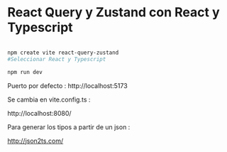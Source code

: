 # React Query y Zustand con React y Typescript

```bash

npm create vite react-query-zustand
#Seleccionar React y Typescript

npm run dev


```

Puerto por defecto :
http://localhost:5173

Se cambia en vite.config.ts :

http://localhost:8080/


Para generar los tipos a partir de un json :

http://json2ts.com/



